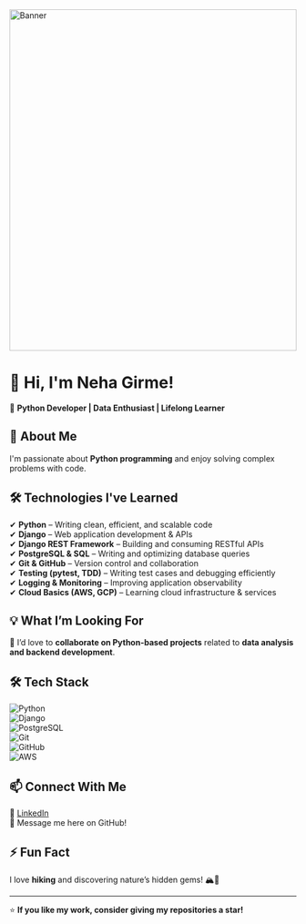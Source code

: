 <img src="https://i.imgur.com/eJttHI0.jpeg" alt="Banner" style="width: 100%; height: 600px;">


# 👋 Hi, I'm Neha Girme!  
🚀 **Python Developer | Data Enthusiast | Lifelong Learner**  

## 👀 About Me  
I'm passionate about **Python programming** and enjoy solving complex problems with code.  


## 🛠️ Technologies I've Learned  
✔ **Python** – Writing clean, efficient, and scalable code  
✔ **Django** – Web application development & APIs  
✔ **Django REST Framework** – Building and consuming RESTful APIs  
✔ **PostgreSQL & SQL** – Writing and optimizing database queries  
✔ **Git & GitHub** – Version control and collaboration  
✔ **Testing (pytest, TDD)** – Writing test cases and debugging efficiently  
✔ **Logging & Monitoring** – Improving application observability  
✔ **Cloud Basics (AWS, GCP)** – Learning cloud infrastructure & services  

## 💡 What I’m Looking For  
💞️ I’d love to **collaborate on Python-based projects** related to **data analysis and backend development**.  

## 🛠️ Tech Stack  
![Python](https://img.shields.io/badge/Python-3776AB?style=for-the-badge&logo=python&logoColor=white)  
![Django](https://img.shields.io/badge/Django-092E20?style=for-the-badge&logo=django&logoColor=white)  
![PostgreSQL](https://img.shields.io/badge/PostgreSQL-316192?style=for-the-badge&logo=postgresql&logoColor=white)  
![Git](https://img.shields.io/badge/Git-F05032?style=for-the-badge&logo=git&logoColor=white)  
![GitHub](https://img.shields.io/badge/GitHub-181717?style=for-the-badge&logo=github&logoColor=white)  
![AWS](https://img.shields.io/badge/AWS-FF9900?style=for-the-badge&logo=amazonaws&logoColor=white)  

## 📫 Connect With Me  
🔗 [LinkedIn](linkedin.com/in/nehabaravkar)  
📧 Message me here on GitHub!  

## ⚡ Fun Fact  
I love **hiking** and discovering nature’s hidden gems! 🏔️🌿  

---
⭐ **If you like my work, consider giving my repositories a star!**  

